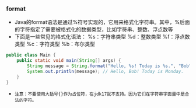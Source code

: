 ### format
* Java的format语法是通过%符号实现的，它用来格式化字符串。其中，%后面的字符指定了需要被格式化的数据类型，比如字符串、整数、浮点数等
* 下面是一些常见的格式化语法：
  %s：字符串类型
  %d：整数类型
  %f：浮点数类型
  %c：字符类型
  %b：布尔类型
```java
public class Main {
    public static void main(String[] args) {
        String message = String.format("Hello, %s! Today is %s.", "Bob", "Monday");
        System.out.println(message); // Hello, Bob! Today is Monday.
    }
}
```

* `注意：不要使用大括号{}作为占位符，在jdk17就不支持。因为它们在字符串字面量中是合法的字符。`


